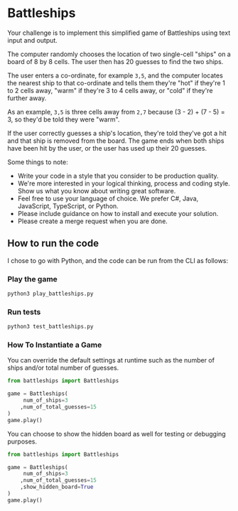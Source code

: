 # Battleships

Your challenge is to implement this simplified game of Battleships using text input and output.

The computer randomly chooses the location of two single-cell "ships" on a board of 8 by 8 cells.  The user then has 20 guesses to find the two ships.

The user enters a co-ordinate, for example `3,5`, and the computer locates the nearest ship to that co-ordinate and tells them they're "hot" if they're 1 to 2 cells away, "warm" if they're 3 to 4 cells away, or "cold" if they're further away.

As an example, `3,5` is three cells away from `2,7` because (3 - 2) + (7 - 5) = 3, so they'd be told they were "warm".

If the user correctly guesses a ship's location, they're told they've got a hit and that ship is removed from the board.  The game ends when both ships have been hit by the user, or the user has used up their 20 guesses.

Some things to note:
* Write your code in a style that you consider to be production quality. 
* We're more interested in your logical thinking, process and coding style. Show us what you know about writing great software.
* Feel free to use your language of choice. We prefer C#, Java, JavaScript, TypeScript, or Python.
* Please include guidance on how to install and execute your solution.
* Please create a merge request when you are done.


## How to run the code
I chose to go with Python, and the code can be run from the CLI as follows:

### Play the game
```bash
python3 play_battleships.py
```

### Run tests
```bash
python3 test_battleships.py
```

### How To Instantiate a Game
You can override the default settings at runtime such as the number of ships and/or total number of guesses.
```py
from battleships import Battleships

game = Battleships(
     num_of_ships=3
    ,num_of_total_guesses=15
)
game.play()
```

You can choose to show the hidden board as well for testing or debugging purposes.
```py
from battleships import Battleships

game = Battleships(
     num_of_ships=3
    ,num_of_total_guesses=15
    ,show_hidden_board=True
)
game.play()
```